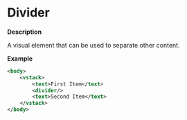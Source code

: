 # Divider

**Description**

A visual element that can be used to separate other content.

**Example**

```xml
<body>
    <vstack>
        <text>First Item</text>
        <divider/>
        <text>Second Item</text>
    </vstack>
</body>
```
